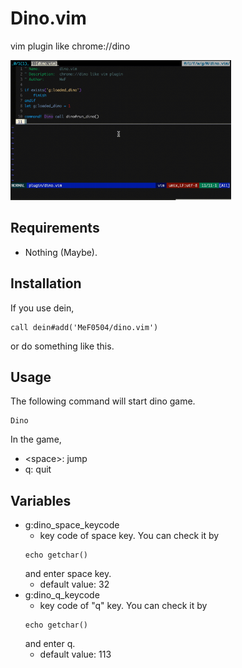 # Dino.vim

vim plugin like chrome://dino

<img src=images/dino.gif width="70%">

## Requirements

- Nothing (Maybe).

## Installation

If you use dein,
```vim
call dein#add('MeF0504/dino.vim')
```
or do something like this.

## Usage

The following command will start dino game.
```vim
Dino
```
In the game,

- \<space>: jump
- q: quit

## Variables

- g:dino_space_keycode
    - key code of space key. You can check it by
    ```vim
    echo getchar()
    ```
    and enter space key.
    - default value: 32
- g:dino_q_keycode
    - key code of "q" key. You can check it by
    ```vim
    echo getchar()
    ```
    and enter q.
    - default value: 113


